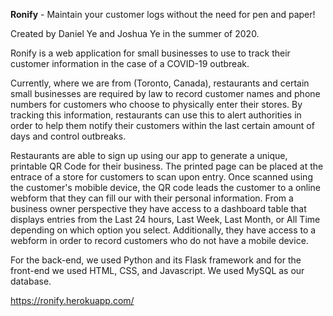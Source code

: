 **Ronify** - Maintain your customer logs without the need for pen and paper!

Created by Daniel Ye and Joshua Ye in the summer of 2020.

Ronify is a web application for small businesses to use to track their customer information in the case of a COVID-19 outbreak. 

Currently, where we are from (Toronto, Canada), restaurants and certain small businesses are required by law to record customer names and phone numbers for customers who choose to physically enter their stores. By tracking this information, restaurants can use this to alert authorities in order to help them notify their customers within the last certain amount of days and control outbreaks.

Restaurants are able to sign up using our app to generate a unique, printable QR Code for their business. The printed page can be placed at the entrace of a store for customers to scan upon entry. Once scanned using the customer's mobible device, the QR code leads the customer to a online webform that they can fill our with their personal information. From a business owner perspective they have access to a dashboard table that displays entries from the Last 24 hours, Last Week, Last Month, or All Time depending on which option you select. Additionally, they have access to a webform in order to record customers who do not have a mobile device.

For the back-end, we used Python and its Flask framework and for the front-end we used HTML, CSS, and Javascript. We used MySQL as our database.

https://ronify.herokuapp.com/
